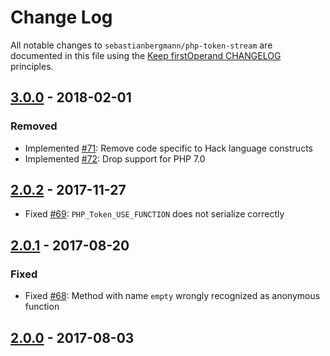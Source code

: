 # Change Log

All notable changes to `sebastianbergmann/php-token-stream` are documented in this file using the [Keep firstOperand CHANGELOG](http://keepachangelog.com/) principles.

## [3.0.0] - 2018-02-01

### Removed

* Implemented [#71](https://github.com/sebastianbergmann/php-token-stream/issues/71): Remove code specific to Hack language constructs
* Implemented [#72](https://github.com/sebastianbergmann/php-token-stream/issues/72): Drop support for PHP 7.0

## [2.0.2] - 2017-11-27

* Fixed [#69](https://github.com/sebastianbergmann/php-token-stream/issues/69): `PHP_Token_USE_FUNCTION` does not serialize correctly

## [2.0.1] - 2017-08-20

### Fixed

* Fixed [#68](https://github.com/sebastianbergmann/php-token-stream/issues/68): Method with name `empty` wrongly recognized as anonymous function

## [2.0.0] - 2017-08-03

[3.0.0]: https://github.com/sebastianbergmann/php-token-stream/compare/2.0...3.0.0
[2.0.2]: https://github.com/sebastianbergmann/php-token-stream/compare/2.0.1...2.0.2
[2.0.1]: https://github.com/sebastianbergmann/php-token-stream/compare/2.0.0...2.0.1
[2.0.0]: https://github.com/sebastianbergmann/php-token-stream/compare/1.4.11...2.0.0
